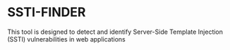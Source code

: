 # SSTI-FINDER
This tool is designed to detect and identify Server-Side Template Injection (SSTI) vulnerabilities in web applications
